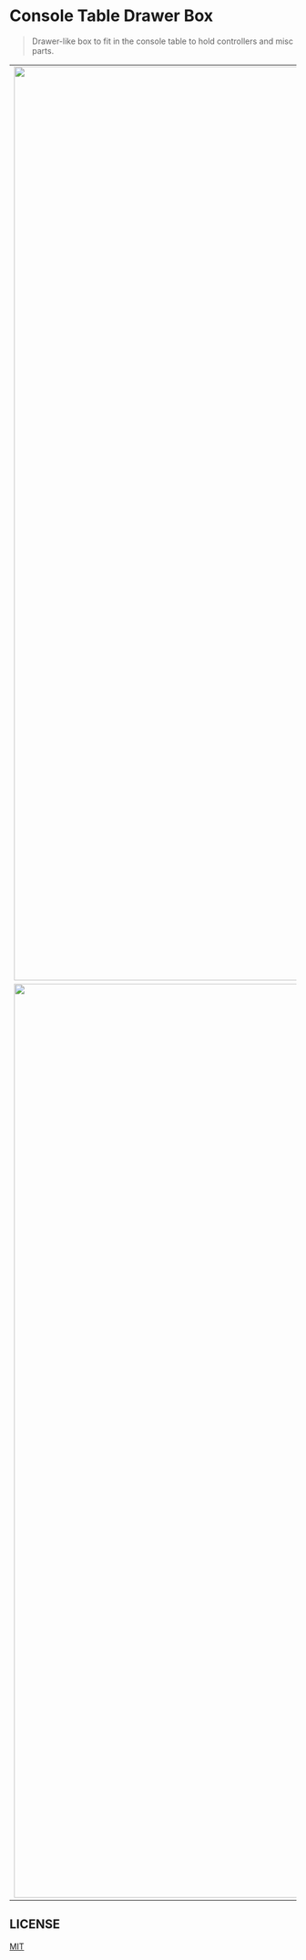 # Console Table Drawer Box

> Drawer-like box to fit in the console table to hold controllers and misc parts.

| | | |
|:-------------------------:|:-------------------------:|:-------------------------:|
| <img width="1604" src="./images/drawer1.png"> | <img width="1604" src="./images/drawer2.png"> | <img width="1604" src="./images/drawer3.png"> |
| <img width="1604" src="./images/drawer4.png"> | <img width="1604" src="./images/drawer5.png"> | |

## LICENSE

[MIT](./LICENSE)
